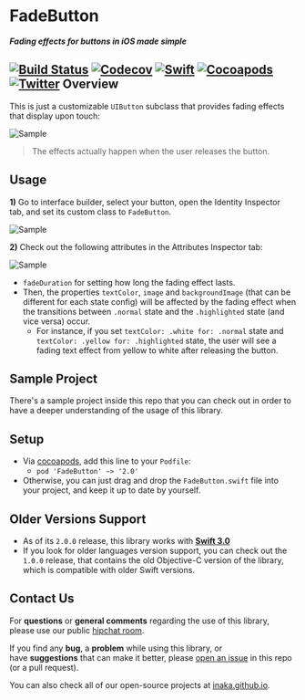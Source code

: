 FadeButton
============
***Fading effects for buttons in iOS made simple***

[![Build Status](https://api.travis-ci.org/inaka/FadeButton.svg)](https://travis-ci.org/inaka/FadeButton) [![Codecov](https://codecov.io/gh/inaka/FadeButton/branch/master/graph/badge.svg)](https://codecov.io/gh/inaka/jayme) [![Swift](https://img.shields.io/badge/Swift-3.0-orange.svg?style=flat)](https://swift.org/) [![Cocoapods](https://img.shields.io/cocoapods/v/FadeButton.svg)](http://cocoadocs.org/docsets/Jayme) [![Twitter](https://img.shields.io/badge/twitter-@inaka-blue.svg?style=flat)](http://twitter.com/inaka)
Overview
--------
This is just a customizable `UIButton` subclass that provides fading effects that display upon touch:

![Sample](https://raw.githubusercontent.com/inaka/FadeButton/master/Assets/V2/sample.gif)

> The effects actually happen when the user releases the button.

Usage
-----

**1)** Go to interface builder, select your button, open the Identity Inspector tab, and set its custom class to `FadeButton`.

![Sample](https://raw.githubusercontent.com/inaka/FadeButton/master/Assets/V2/screenshot1.png)

**2)** Check out the following attributes in the Attributes Inspector tab:

![Sample](https://raw.githubusercontent.com/inaka/FadeButton/master/Assets/V2/screenshot2.png)

- `fadeDuration` for setting how long the fading effect lasts.
- Then, the properties `textColor`, `image` and `backgroundImage` (that can be different for each state config) will be affected by the fading effect when the transitions between `.normal` state and the `.highlighted` state (and vice versa) occur.
  - For instance, if you set `textColor: .white for: .normal` state and `textColor: .yellow for: .highlighted` state, the user will see a fading text effect from yellow to white after releasing the button.

Sample Project
-------
There's a sample project inside this repo that you can check out in order to have a deeper understanding of the usage of this library.

## Setup

- Via [cocoapods](http://cocoapods.org/), add this line to your `Podfile`:
  - `pod 'FadeButton' ~> '2.0'`
- Otherwise, you can just drag and drop the `FadeButton.swift` file into your project, and keep it up to date by yourself.

## Older Versions Support

- As of its `2.0.0` release, this library works with [**Swift 3.0**](https://swift.org/blog/swift-3-0-released/)
- If you look for older languages version support, you can check out the `1.0.0` release, that contains the old Objective-C version of the library, which is compatible with older Swift versions.

## Contact Us

For **questions** or **general comments** regarding the use of this library, please use our public [hipchat room](http://inaka.net/hipchat).

If you find any **bug**, a **problem** while using this library, or have **suggestions** that can make it better, please [open an issue](https://github.com/inaka/FadeButton/issues/new) in this repo (or a pull request).

You can also check all of our open-source projects at [inaka.github.io](https://github.com/inaka/Jayme/blob/master/inaka.github.io).